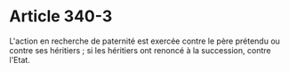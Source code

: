 # Article 340-3

L'action en recherche de paternité est exercée contre le père prétendu ou contre ses héritiers ; si les héritiers ont renoncé à la succession, contre l'Etat.